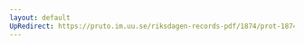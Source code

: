 ```yaml
---
layout: default
UpRedirect: https://pruto.im.uu.se/riksdagen-records-pdf/1874/prot-1874--fk--304/prot-1874--fk--304_001.pdf
---
```

